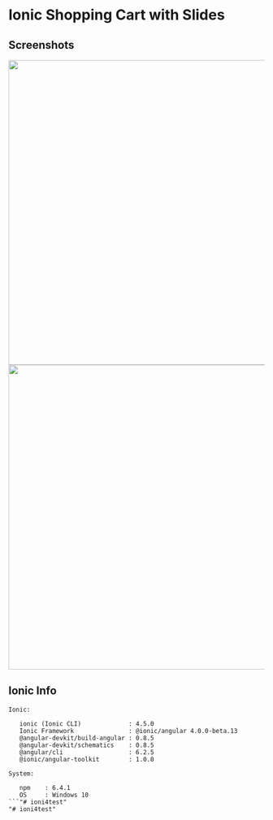 # Ionic Shopping Cart with Slides

## Screenshots

<p align="center">
  <img src="https://raw.github.com/vcjpierre/ionic4-shoppingcart-slides/master/src/assets/screenshots/ss1.png" height="600em"/>  
  <img src="https://raw.github.com/vcjpierre/ionic4-shoppingcart-slides/master/src/assets/screenshots/ss2.png" height="600em"/>  
</p>

## Ionic Info

```
Ionic:

   ionic (Ionic CLI)             : 4.5.0 
   Ionic Framework               : @ionic/angular 4.0.0-beta.13
   @angular-devkit/build-angular : 0.8.5
   @angular-devkit/schematics    : 0.8.5
   @angular/cli                  : 6.2.5
   @ionic/angular-toolkit        : 1.0.0

System:

   npm    : 6.4.1
   OS     : Windows 10
```"# ioni4test" 
"# ioni4test" 
